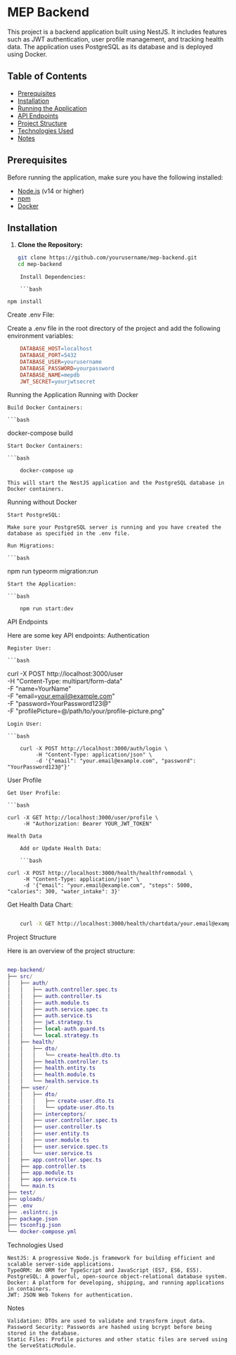 # MEP Backend

This project is a backend application built using NestJS. It includes features such as JWT authentication, user profile management, and tracking health data. The application uses PostgreSQL as its database and is deployed using Docker.

## Table of Contents
- [Prerequisites](#prerequisites)
- [Installation](#installation)
- [Running the Application](#running-the-application)
- [API Endpoints](#api-endpoints)
- [Project Structure](#project-structure)
- [Technologies Used](#technologies-used)
- [Notes](#notes)

## Prerequisites

Before running the application, make sure you have the following installed:

- [Node.js](https://nodejs.org/) (v14 or higher)
- [npm](https://www.npmjs.com/)
- [Docker](https://www.docker.com/)

## Installation

1. **Clone the Repository:**

   ```bash
   git clone https://github.com/yourusername/mep-backend.git
   cd mep-backend
```
    Install Dependencies:

    ```bash

npm install
```
Create .env File:

Create a .env file in the root directory of the project and add the following environment variables:

```makefile
    DATABASE_HOST=localhost
    DATABASE_PORT=5432
    DATABASE_USER=yourusername
    DATABASE_PASSWORD=yourpassword
    DATABASE_NAME=mepdb
    JWT_SECRET=yourjwtsecret
```
Running the Application
Running with Docker

    Build Docker Containers:

    ```bash

docker-compose build
```
Start Docker Containers:

```bash

    docker-compose up
```
    This will start the NestJS application and the PostgreSQL database in Docker containers.

Running without Docker

    Start PostgreSQL:

    Make sure your PostgreSQL server is running and you have created the database as specified in the .env file.

    Run Migrations:

    ```bash

npm run typeorm migration:run
```
Start the Application:

```bash

    npm run start:dev
```
API Endpoints

Here are some key API endpoints:
Authentication

    Register User:

    ```bash

curl -X POST http://localhost:3000/user \
     -H "Content-Type: multipart/form-data" \
     -F "name=YourName" \
     -F "email=your.email@example.com" \
     -F "password=YourPassword123@" \
     -F "profilePicture=@/path/to/your/profile-picture.png"
```
Login User:

```bash

    curl -X POST http://localhost:3000/auth/login \
         -H "Content-Type: application/json" \
         -d '{"email": "your.email@example.com", "password": "YourPassword123@"}'
```
User Profile

    Get User Profile:

    ```bash

    curl -X GET http://localhost:3000/user/profile \
         -H "Authorization: Bearer YOUR_JWT_TOKEN"
```
Health Data

    Add or Update Health Data:

    ```bash

curl -X POST http://localhost:3000/health/healthfrommodal \
     -H "Content-Type: application/json" \
     -d '{"email": "your.email@example.com", "steps": 5000, "calories": 300, "water_intake": 3}'
```
Get Health Data Chart:

```bash

    curl -X GET http://localhost:3000/health/chartdata/your.email@example.com
```
Project Structure

Here is an overview of the project structure:

```lua

mep-backend/
├── src/
│   ├── auth/
│   │   ├── auth.controller.spec.ts
│   │   ├── auth.controller.ts
│   │   ├── auth.module.ts
│   │   ├── auth.service.spec.ts
│   │   ├── auth.service.ts
│   │   ├── jwt.strategy.ts
│   │   ├── local-auth.guard.ts
│   │   └── local.strategy.ts
│   ├── health/
│   │   ├── dto/
│   │   │   └── create-health.dto.ts
│   │   ├── health.controller.ts
│   │   ├── health.entity.ts
│   │   ├── health.module.ts
│   │   └── health.service.ts
│   ├── user/
│   │   ├── dto/
│   │   │   ├── create-user.dto.ts
│   │   │   └── update-user.dto.ts
│   │   ├── interceptors/
│   │   ├── user.controller.spec.ts
│   │   ├── user.controller.ts
│   │   ├── user.entity.ts
│   │   ├── user.module.ts
│   │   ├── user.service.spec.ts
│   │   └── user.service.ts
│   ├── app.controller.spec.ts
│   ├── app.controller.ts
│   ├── app.module.ts
│   ├── app.service.ts
│   └── main.ts
├── test/
├── uploads/
├── .env
├── .eslintrc.js
├── package.json
├── tsconfig.json
└── docker-compose.yml
```
Technologies Used

    NestJS: A progressive Node.js framework for building efficient and scalable server-side applications.
    TypeORM: An ORM for TypeScript and JavaScript (ES7, ES6, ES5).
    PostgreSQL: A powerful, open-source object-relational database system.
    Docker: A platform for developing, shipping, and running applications in containers.
    JWT: JSON Web Tokens for authentication.

Notes

    Validation: DTOs are used to validate and transform input data.
    Password Security: Passwords are hashed using bcrypt before being stored in the database.
    Static Files: Profile pictures and other static files are served using the ServeStaticModule.   